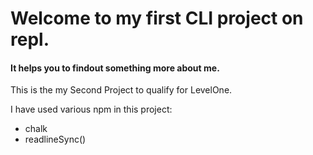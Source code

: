 # Welcome to my first CLI project on repl.
#### It helps you to findout something more about me.
This is the my Second Project to qualify for LevelOne.

I have used various npm in this project:
* chalk
* readlineSync()